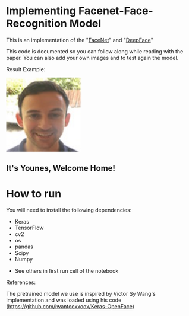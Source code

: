 # Implementing Facenet-Face-Recognition Model

This is an implementation of the "[FaceNet](https://arxiv.org/pdf/1503.03832.pdf)" and "[DeepFace](https://research.fb.com/wp-content/uploads/2016/11/deepface-closing-the-gap-to-human-level-performance-in-face-verification.pdf)"

This code is documented so you can follow along while reading with the paper. You can also add your own images and to test again the model.

Result Example:

<img src="images/camera_0.jpg" style="width:200px;height:200px;">
<h2> It's Younes, Welcome Home!</h2>

# How to run

You will need to install the following dependencies:

- Keras
- TensorFlow
- cv2
- os
- pandas
- Scipy
- Numpy

* See others in first run cell of the notebook

References:

The pretrained model we use is inspired by Victor Sy Wang's implementation and was loaded using his code (https://github.com/iwantooxxoox/Keras-OpenFace)

